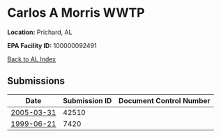# Carlos A Morris WWTP

**Location:** Prichard, AL

**EPA Facility ID:** 100000092491

[Back to AL Index](../../index.md)

## Submissions

| Date | Submission ID | Document Control Number |
|------|--------------|-------------------------|
| [2005-03-31](submissions/42510.md) | 42510 |  |
| [1999-06-21](submissions/7420.md) | 7420 |  |
